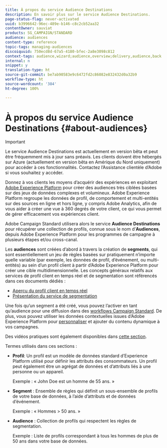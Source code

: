 ```yaml
---
title: À propos du service Audience Destinations
description: En savoir plus sur le service Audience Destinations.
page-status-flag: never-activated
uuid: b3996642-96ec-489e-b146-c8c2cb52aa32
contentOwner: sauviat
products: SG_CAMPAIGN/STANDARD
audience: audiences
content-type: reference
topic-tags: managing-audiences
discoiquuid: 750ecd8d-67a5-4180-bfec-2a8e3098c812
context-tags: audience,wizard;audience,overview;delivery,audience,back
internal: n
snippet: y
translation-type: ht
source-git-commit: be7ab90583e9c6472fd2c86082e832432d0a32b9
workflow-type: ht
source-wordcount: '384'
ht-degree: 100%

---
```



# À propos du service Audience Destinations {#about-audiences}

>[!IMPORTANT]
>
>Le service Audience Destinations est actuellement en version bêta et peut être fréquemment mis à jour sans préavis. Les clients doivent être hébergés sur Azure (actuellement en version bêta en Amérique du Nord uniquement) pour accéder à ces fonctionnalités. Contactez l’Assistance clientèle d’Adobe si vous souhaitez y accéder.

Donnez à vos clients les moyens d’acquérir des expériences en exploitant [Adobe Experience Platform](https://docs.adobe.com/content/help/fr-FR/experience-platform/landing/home.html) pour créer des audiences très ciblées basées sur des jeux de données complexes et volumineux. Adobe Experience Platform regroupe les données de profil, de comportement et multi-entités sur des sources en ligne et hors ligne, y compris Adobe Analytics, afin de vous aider à créer une vue à 360 degrés de votre client, ce qui vous permet de gérer efficacement vos expériences client.

 Adobe Campaign Standard utilisera alors le service **Audience Destinations** pour récupérer une collection de profils, connue sous le nom d’**Audiences**, depuis Adobe Experience Platform pour les programmes de campagne à plusieurs étapes et/ou cross-canal.

Les **audiences** sont créées d’abord à travers la création de **segments**, qui sont essentiellement un jeu de règles basées sur pratiquement n’importe quelle variable (par exemple, les données de profil, d’événement, ou multi-entités) au sein d’un profil client à partir d’Adobe Experience Platform pour créer une cible multidimensionnelle. Les concepts généraux relatifs aux services de profil client en temps réel et de segmentation sont référencés dans ces documents dédiés :

* [Aperçu du profil client en temps réel](https://docs.adobe.com/content/help/fr-FR/experience-platform/profile/home.html)
* [Présentation du service de segmentation](https://docs.adobe.com/content/help/fr-FR/experience-platform/segmentation/home.html)

Une fois qu’un segment a été créé, vous pouvez l’activer en tant qu’audience pour une diffusion dans des [workflows Campaign Standard](../../automating/using/aep-targeting-audiences.md). De plus, vous pouvez utiliser les données contextuelles issues d’Adobe Experience Platform pour [personnaliser](../../automating/using/aep-personalizing-campaigns.md) et ajouter du contenu dynamique à vos campagnes.

Des vidéos pratiques sont également disponibles dans [cette section](https://docs.adobe.com/content/help/en/campaign-learn/campaign-standard-tutorials/profiles-and-audiences/audience-destinations/audience-destinations-overview.html).

Termes utilisés dans ces sections :

* **Profil**: Un profil est un modèle de données standard d’Experience Platform utilisé pour définir les attributs des consommateurs. Un profil peut également être un agrégat de données et d’attributs liés à une personne ou un appareil.

   Exemple : « John Doe est un homme de 55 ans. »

* **Segment** : Ensemble de règles qui définit un sous-ensemble de profils de votre base de données, à l’aide d’attributs et de données d’événement.

   Exemple : « Hommes > 50 ans. »

* **Audience** : Collection de profils qui respectent les règles de segmentation.

   Exemple :  Liste de profils correspondant à tous les hommes de plus de 50 ans dans votre base de données.
